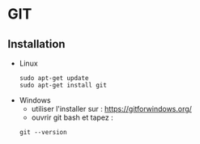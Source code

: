 # GIT

## Installation

* Linux
  ```shell
  sudo apt-get update
  sudo apt-get install git
  ```
* Windows
  * utiliser l'installer sur : <https://gitforwindows.org/>
  * ouvrir git bash et tapez :
  ```shell
  git --version
  ```
